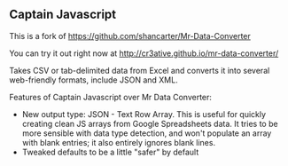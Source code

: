 ## Captain Javascript

This is a fork of https://github.com/shancarter/Mr-Data-Converter

You can try it out right now at http://cr3ative.github.io/mr-data-converter/

Takes CSV or tab-delimited data from Excel and converts it into several web-friendly formats, include JSON and XML.

Features of Captain Javascript over Mr Data Converter:

* New output type: JSON - Text Row Array. This is useful for quickly creating clean JS arrays from Google Spreadsheets data. It tries to be more sensible with data type detection, and won't populate an array with blank entries; it also entirely ignores blank lines.
* Tweaked defaults to be a little "safer" by default
